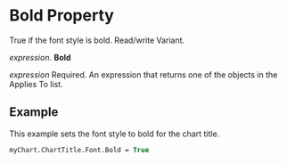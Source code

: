 
# Bold Property

True if the font style is bold. Read/write Variant.

 _expression_. **Bold**

 _expression_ Required. An expression that returns one of the objects in the Applies To list.


## Example

This example sets the font style to bold for the chart title.


```vb
myChart.ChartTitle.Font.Bold = True
```

